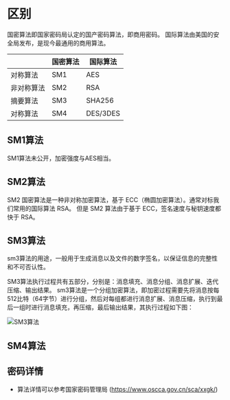 # 区别
国密算法即国家密码局认定的国产密码算法，即商用密码。
国际算法由美国的安全局发布，是现今最通用的商用算法。

||	国密算法|	国际算法|
|--|-----|-----------|
|对称算法|	SM1|	AES|
|非对称算法	|SM2|	RSA|
|摘要算法	|SM3|	SHA256|
|对称算法	|SM4	|DES/3DES|


## SM1算法

SM1算法未公开，加密强度与AES相当。

## SM2算法

SM2 国密算法是一种非对称加密算法，基于 ECC（椭圆加密算法）。通常对标我们常用的国际算法 RSA。
但是 SM2 算法由于基于 ECC，签名速度与秘钥速度都快于 RSA。

## SM3算法

sm3算法的用途，一般用于生成消息以及文件的数字签名，以保证信息的完整性和不可否认性。

SM3算法执行过程共有五部分，分别是：消息填充、消息分组、消息扩展、迭代压缩、输出结果。
sm3算法是一个分组加密算法，即加密过程需要先将消息按每512比特（64字节）进行分组，然后对每组都进行消息扩展、消息压缩，执行到最后一组时进行消息填充，再压缩，最后输出结果，其执行过程如下图：

![SM3算法]()

## SM4算法

## 密码详情
- 算法详情可以参考国家密码管理局 (https://www.oscca.gov.cn/sca/xxgk/)



